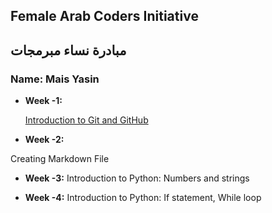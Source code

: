## Female Arab Coders Initiative
## مبادرة نساء مبرمجات  

### Name: Mais Yasin

* __Week -1:__

    [Introduction to Git and GitHub](https://github.com/mais2086/udemy-git)

* __Week -2:__

Creating Markdown File

* __Week -3:__
 Introduction to Python: Numbers and strings

* __Week -4:__
Introduction to Python: If statement, While loop

